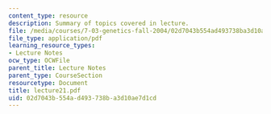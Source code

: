 ```yaml
---
content_type: resource
description: Summary of topics covered in lecture.
file: /media/courses/7-03-genetics-fall-2004/02d7043b554ad493738ba3d10ae7d1cd_lecture21.pdf
file_type: application/pdf
learning_resource_types:
- Lecture Notes
ocw_type: OCWFile
parent_title: Lecture Notes
parent_type: CourseSection
resourcetype: Document
title: lecture21.pdf
uid: 02d7043b-554a-d493-738b-a3d10ae7d1cd
---
```

